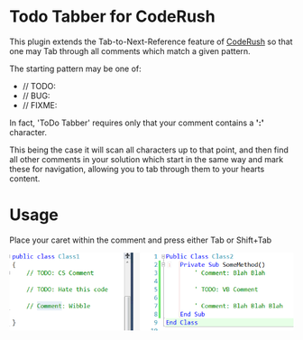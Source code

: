 Todo Tabber for CodeRush
=============
This plugin extends the Tab-to-Next-Reference feature of [CodeRush](http://devexpress.com/coderush) so that one may Tab through all comments which match a given pattern.

The starting pattern may be one of:

  * // TODO: 
  * // BUG:
  * // FIXME: 

In fact, 'ToDo Tabber' requires only that your comment contains a **':'** character.

This being the case it will scan all characters up to that point, and then find all other comments in your solution which start in the same way and mark these for navigation, allowing you to tab through them to your hearts content.

Usage
===

Place your caret within the comment and press either Tab or Shift+Tab

![](./Screenshots/CR_ToDoTabber.gif)

